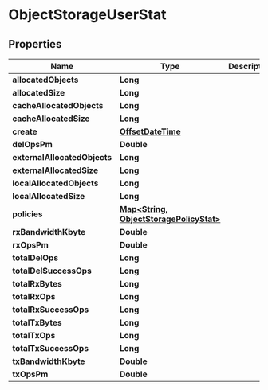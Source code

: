 # ObjectStorageUserStat

## Properties
Name | Type | Description | Notes
------------ | ------------- | ------------- | -------------
**allocatedObjects** | **Long** |  |  [optional]
**allocatedSize** | **Long** |  |  [optional]
**cacheAllocatedObjects** | **Long** |  |  [optional]
**cacheAllocatedSize** | **Long** |  |  [optional]
**create** | [**OffsetDateTime**](OffsetDateTime.md) |  |  [optional]
**delOpsPm** | **Double** |  |  [optional]
**externalAllocatedObjects** | **Long** |  |  [optional]
**externalAllocatedSize** | **Long** |  |  [optional]
**localAllocatedObjects** | **Long** |  |  [optional]
**localAllocatedSize** | **Long** |  |  [optional]
**policies** | [**Map&lt;String, ObjectStoragePolicyStat&gt;**](ObjectStoragePolicyStat.md) |  |  [optional]
**rxBandwidthKbyte** | **Double** |  |  [optional]
**rxOpsPm** | **Double** |  |  [optional]
**totalDelOps** | **Long** |  |  [optional]
**totalDelSuccessOps** | **Long** |  |  [optional]
**totalRxBytes** | **Long** |  |  [optional]
**totalRxOps** | **Long** |  |  [optional]
**totalRxSuccessOps** | **Long** |  |  [optional]
**totalTxBytes** | **Long** |  |  [optional]
**totalTxOps** | **Long** |  |  [optional]
**totalTxSuccessOps** | **Long** |  |  [optional]
**txBandwidthKbyte** | **Double** |  |  [optional]
**txOpsPm** | **Double** |  |  [optional]
